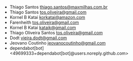 * Thiago Santos <thiago.santos@maxmilhas.com.br>
* Thiago Santos <tos.oliveira@gmail.com>
* Kornel B Katai <korkatai@amazon.com>
* Farenheith <tos.oliveira@gmail.com>
* Kornel B Katai <kataik@gmail.com>
* Thiago Oliveira Santos <tos.oliveira@gmail.com>
* Dodt <vieira.dodt@gmail.com>
* Jeovano Coutinho <jeovanocoutinho@gmail.com>
* dependabot[bot] <49699333+dependabot[bot]@users.noreply.github.com>
